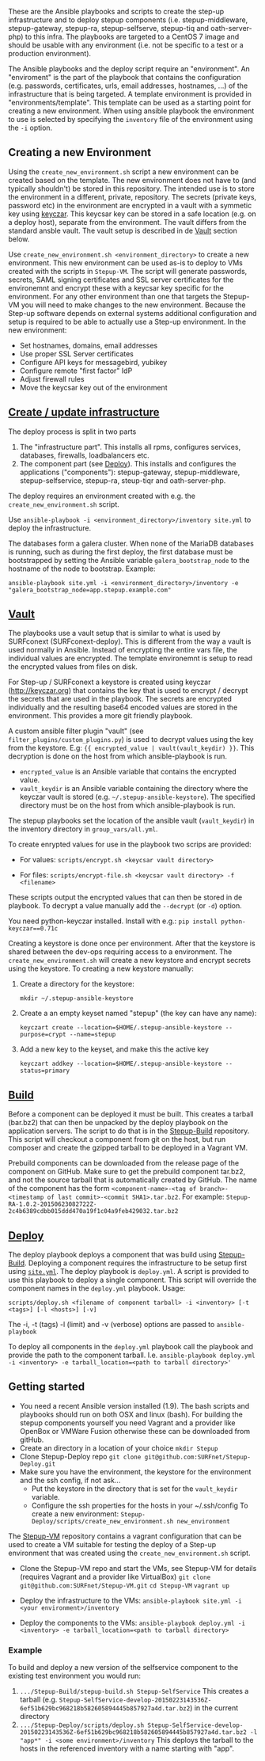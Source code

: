 These are the Ansible playbooks and scripts to create the step-up infrastructure and to deploy stepup components (i.e. stepup-middleware, stepup-gateway, stepup-ra, stepup-selfserve, stepup-tiq and oath-server-php) to this infra. The playbooks are targeted to a CentOS 7 image and should be usable with any environment (i.e. not be specific to a test or a production environment).

The Ansible playbooks and the deploy script require an "environment". An "enviroment" is the part of the playbook that contains the configuration (e.g. passwords, certificates, urls, email addresses, hostnames, ...) of the infrastructure that is being targeted. A template environment is provided in "environments/template". This template can be used as a starting point for creating a new environment. When using ansible playbook the environment to use is selected by specifying the ``inventory`` file of the environment using the ``-i`` option.

Creating a new Environment
--------------------------

Using the `create_new_environment.sh` script a new environment can be created based on the template. The new environment does not have to (and typically shouldn't) be stored in this repository. The intended use is to store the environment in a different, private, repository. The secrets (private keys, password etc) in the environment are encrypted in a vault with a symmetic key using [keyczar]. This keycsar key can be stored in a safe location (e.g. on a deploy host), separate from the environment. The vault differs from the standard ansble vault. The vault setup is described in de [Vault](#vault) section below.

Use `create_new_environment.sh <environment_directory>` to create a new environment. This new environment can be used as-is to deploy to VMs created with the scripts in `Stepup-VM`. The script will generate passwords, secrets, SAML signing certificates and SSL server certificates for the environemnt and encrypt these with a keycsar key specific for the environment. For any other environment than one that targets the Stepup-VM you will need to make changes to the new environment. Because the Step-up software depends on external systems additional configuration and setup is required to be able to actually use a Step-up environment. In the new environment:

* Set hostnames, domains, email addresses
* Use proper SSL Server certificates
* Configure API keys for messagebird, yubikey
* Configure remote "first factor" IdP
* Adjust firewall rules
* Move the keycsar key out of the environment

[Create / update infrastructure](id:site)
------------------------------

The deploy process is split in two parts

1. The "infrastructure part". This installs all rpms, configures services, databases, firewalls, loadbalancers etc. 
2. The component part (see [Deploy](#deploy)). This installs and configures the applications ("components"): stepup-gateway, stepup-middleware, stepup-selfservice, stepup-ra, steup-tiqr and oath-server-php.

The deploy requires an environment created with e.g. the `create_new_environment.sh` script.

Use `ansible-playbook -i <environment_directory>/inventory site.yml` to deploy the infrastructure.

The databases form a galera cluster. When none of the MariaDB databases is running, such as during the first deploy, the first database must be bootstrapped by setting the Ansible variable `galera_bootstrap_node` to the hostname of the node to bootstrap. Example:

`ansible-playbook site.yml -i <environment_directory>/inventory -e "galera_bootstrap_node=app.stepup.example.com"`


[Vault](id:vault)
-----

The playbooks use a vault setup that is similar to what is used by SURFconext (SURFconext-deploy). This is different from the way a vault is used normally in Ansible. Instead of encrypting the entire vars file, the individual values are encrypted. The template environemnt is setup to read the encrypted values from files on disk.

For Step-up / SURFconext a keystore is created using keyczar (http://keyczar.org) that contains the key that is used to encrypt / decrypt the secrets that are used in the playbook. The secrets are encrypted individually and the resulting base64 encoded values are stored in the environment. This provides a more git friendly playbook.

A custom ansible filter plugin "vault" (see `filter_plugins/custom_plugins.py`) is used to decrypt values using the key from the keystore. E.g: `{{ encrypted_value | vault(vault_keydir) }}`. This decryption is done on the host from which ansible-playbook is run.

* `encrypted_value` is an Ansible variable that contains the encrypted value.
* `vault_keydir` is an Ansible variable containing the directory where the keyczar vault is stored (e.g. `~/.stepup-ansible-keystore`). The specified directory must be on the host from which ansible-playbook is run.

The stepup playbooks set the location of the ansible vault (`vault_keydir`) in the inventory directory in `group_vars/all.yml`.


To create enrypted values for use in the playbook two scrips are provided:

* For values: `scripts/encrypt.sh <keycsar vault directory>`

* For files: `scripts/encrypt-file.sh <keycsar vault directory> -f <filename>`

These scripts output the encrypted values that can then be stored in de playbook. To decrypt a value manually add the `--decrypt` (or `-d`) option.

You need python-keyczar installed. Install with e.g.:
`pip install python-keyczar==0.71c`


Creating a keystore is done once per environment. After that the keystore is shared between the dev-ops requiring access to a environment. The `create_new_environment.sh` will create a new keystore and encrypt secrets using the keystore. To creating a new keystore manually:

1. Create a directory for the keystore:

   `mkdir ~/.stepup-ansible-keystore`

2. Create a an empty keyset named "stepup" (the key can have any name):

   `keyczart create --location=$HOME/.stepup-ansible-keystore --purpose=crypt --name=stepup`

3. Add a new key to the keyset, and make this the active key

   `keyczart addkey --location=$HOME/.stepup-ansible-keystore --status=primary`


[Build](id:build)
-----

Before a component can be deployed it must be built. This creates a tarball (bar.bz2) that can then be unpacked by the deploy playbook on the application servers. The script to do that is in the [Stepup-Build](https://github.com/SURFnet/Stepup-Build) repository. This script will checkout a component from git on the host, but run composer and create the gzipped tarball to be deployed in a Vagrant VM.

Prebuild components can be downloaded from the release page of the component on GitHub. Make sure to get the prebuild component tar.bz2, and not the source tarball that is automatically created by GitHub. The name of the component has the form `<component-name>-<tag of branch>-<timestamp of last commit>-<commit SHA1>.tar.bz2`. For example:
`Stepup-RA-1.0.2-20150623082722Z-2c4b6389cdbb015ddd470a19f1c04a9feb429032.tar.bz2`

[Deploy](id:deploy)
------

The deploy playbook deploys a component that was build using [Stepup-Build](https://github.com/SURFnet/Stepup-Build). Deploying a component requires the infrastructure to be setup first using [``site.yml``](#site). The deploy playbook is `deploy.yml`. A script is provided to use this playbook to deploy a single component. This script will override the component names in the `deploy.yml` playbook. Usage:

   `scripts/deploy.sh <filename of component tarball> -i <inventory> [-t <tags>] [-l <hosts>] [-v]`

The -i, -t (tags) -l (limit) and -v (verbose) options are passed to `ansible-playbook`

To deploy all components in the ``deploy.yml`` playbook call the playbook and provide the path to the component tarball. I.e. `ansible-playbook deploy.yml -i <inventory> -e tarball_location=<path to tarball directory>'`

Getting started
---------------

* You need a recent Ansible version installed (1.9). The bash scripts and playbooks should run on both OSX and linux (bash). For building the
  stepup components yourself you need Vagrant and a provider like OpenBox or VMWare Fusion otherwise these can be downloaded from gitHub.
* Create an directory in a location of your choice
  `mkdir Stepup`
* Clone Stepup-Deploy repo
  `git clone git@github.com:SURFnet/Stepup-Deploy.git`
* Make sure you have the environment, the keystore for the environment and the ssh config, if not ask...
    * Put the keystore in the directory that is set for the `vault_keydir` variable.
    * Configure the ssh properties for the hosts in your ~/.ssh/config
  To create a new environment:
    `Stepup-Deploy/scripts/create_new_environment.sh new_environment`

The [Stepup-VM](https://github.com/SURFnet/Stepup-VM) repository contains a vagrant configuration that can be used to create a VM suitable for testing the deploy of a Step-up environment that was created using the `create_new_environment.sh` script.

* Clone the Stepup-VM repo and start the VMs, see Stepup-VM for details (requires Vagrant and a provider like VirtualBox)
  `git clone git@github.com:SURFnet/Stepup-VM.git`
  `cd Stepup-VM`
  `vagrant up`

* Deploy the infrastructure to the VMs:
  ```ansible-playbook site.yml -i <your environment>/inventory```
  
* Deploy the components to the VMs:
  ```ansible-playbook deploy.yml -i <inventory> -e tarball_location=<path to tarball directory>```
  

### Example ###

To build and deploy a new version of the selfservice component to the existing test environment you would run:

1. `.../Stepup-Build/stepup-build.sh Stepup-SelfService`
   This creates a tarball (e.g. `Stepup-SelfService-develop-20150223143536Z-6ef51b629bc968218b582605894445b857927a4d.tar.bz2`) in the current directory
2. `.../Stepup-Deploy/scripts/deploy.sh Stepup-SelfService-develop-20150223143536Z-6ef51b629bc968218b582605894445b857927a4d.tar.bz2 -l "app*" -i <some environment>/inventory`
   This deploys the tarball to the hosts in the referenced inventory with a name starting with "app".
   
[keyczar]: http://www.keyczar.org "www.keyczar.org"

